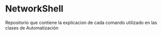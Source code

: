 # NetworkShell
Repositorio que contiene la explicacion de cada comando utilizado en las clases de Automatización
